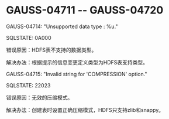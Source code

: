 # GAUSS-04711 -- GAUSS-04720

GAUSS-04714: "Unsupported data type : %u."

SQLSTATE: 0A000

错误原因：HDFS表不支持的数据类型。

解决办法：根据提示的信息变更定义类型为HDFS表支持类型。

GAUSS-04715: "Invalid string for 'COMPRESSION' option."

SQLSTATE: 22023

错误原因：无效的压缩模式。

解决办法：创建表时设置正确压缩模式，HDFS只支持zlib和snappy。
